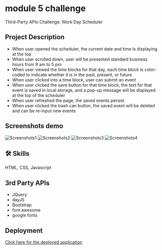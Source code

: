 
# module 5 challenge

Third-Party APIs Challenge: Work Day Scheduler


## Project Description

- When user opened the scheduler, the current date and time is displaying at the top
- When user scrolled down, user will be presented standard business hours from 9 am to 5 pm
- When user viewed the time blocks for that day, each time block is color-coded to indicate whether it is in the past, present, or future
- When user clicked into a time block, user can submit an event
- When user clicked the save button for that time block, the text for that event is saved in local storage, and a pop-up message will be displayed at the top of the scheduler
- When user refreshed the page, the saved events persist
- When user clicked the trash can button, the saved event will be deleted and can be re-input new events
## Screenshots demo

![Screenshots1](https://user-images.githubusercontent.com/112605297/203146677-8170e1ad-1139-4648-a75b-8fce541076b4.png)
![Screenshots2](https://user-images.githubusercontent.com/112605297/203146680-7ac63d57-8a7b-4814-a373-b724a99dea41.png)
![Screenshots3](https://user-images.githubusercontent.com/112605297/203146697-46860e1b-8d49-4231-9f71-17d3d366a4ea.png)
![Screenshots4](https://user-images.githubusercontent.com/112605297/203146704-d3736325-7f96-4656-89cb-cd594577ec47.png)
## 🛠 Skills
HTML, CSS, Javascript


## 3rd Party APIs
- JQuery
- dayJS 
- Bootstrap 
- font awesome 
- google fonts



## Deployment

[Click here for the deployed application](https://mxu4321.github.io/module5_challenge/)

